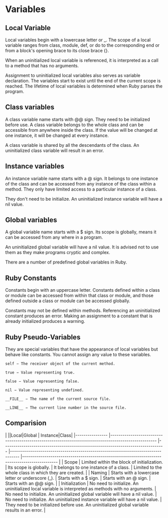 **Variables**
=========


Local Variable
--------------

Local variables begin with a lowercase letter or _. The scope of a local variable ranges from class, module, def, or do to the corresponding end or from a block's opening brace to its close brace {}.

When an uninitialized local variable is referenced, it is interpreted as a call to a method that has no arguments.

Assignment to uninitialized local variables also serves as variable declaration. The variables start to exist until the end of the current scope is reached. The lifetime of local variables is determined when Ruby parses the program.

Class variables
---------------

A class variable name starts with @@ sign. They need to be initialized before use. A class variable belongs to the whole class and can be accessible from anywhere inside the class. If the value will be changed at one instance, it will be changed at every instance.

A class variable is shared by all the descendants of the class. An uninitialized class variable will result in an error. 

Instance variables
------------------

An instance variable name starts with a @ sign. It belongs to one instance of the class and can be accessed from any instance of the class within a method. They only have limited access to a particular instance of a class.

They don't need to be initialize. An uninitialized instance variable will have a nil value.

Global variables
----------------

A global variable name starts with a $ sign. Its scope is globally, means it can be accessed from any where in a program.

An uninitialized global variable will have a nil value. It is advised not to use them as they make programs cryptic and complex.

There are a number of predefined global variables in Ruby.

Ruby Constants
--------------

Constants begin with an uppercase letter. Constants defined within a class or module can be accessed from within that class or module, and those defined outside a class or module can be accessed globally.

Constants may not be defined within methods. Referencing an uninitialized constant produces an error. Making an assignment to a constant that is already initialized produces a warning.

Ruby Pseudo-Variables
---------------------

They are special variables that have the appearance of local variables but behave like constants. You cannot assign any value to these variables.

    self − The receiver object of the current method.

    true − Value representing true.

    false − Value representing false.

    nil − Value representing undefined.

    __FILE__ − The name of the current source file.

    __LINE__ − The current line number in the source file.



Comparision
-----------

|        	||Local|Global                                                                       	| Instance|Class|
|----------------	|-----------------------------------------------------------------------------------------------------	|--------------------------------------------------------------------------------	|----------------------------------------------------------------------------------	|-----------------------------------------------------------------------------------------------	|
| Scope          	| Limited within the block of initialization.                                                         	| Its scope is globally.                                                         	| It belongs to one instance of a class.                                           	| Limited to the whole class in which they are created.                                         	|
| Naming         	| Starts with a lowercase letter or underscore (_).                                                   	| Starts with a $ sign.                                                          	| Starts with an @ sign.                                                           	| Starts with an @@ sign.                                                                       	|
| Initialization 	| No need to initialize. An uninitialized local variable is interpreted as methods with no arguments. 	| No need to initialize. An uninitialized global variable will have a nil value. 	| No need to initialize. An uninitialized instance variable will have a nil value. 	| They need to be initialized before use. An uninitialized global variable results in an error. 	|

